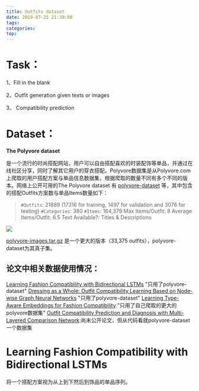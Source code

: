 ```yaml
---
title: Outfits dataset
date: 2019-07-25 21:39:08
tags:
categories:
top:
---
```


# Task：

1、Fill in the blank

2、Outfit generation given texts or images

3、 Compatibility prediction

<!-- more -->

# Dataset：

**The Polyvore dataset**

[Polyvore.com]: https://www.ssense.com/en-cn/women?utm_source=polyvore.com&amp;utm_medium=redirect

是一个流行的时尚搭配网站，用户可以自由搭配喜欢的时装配饰等单品，并通过在线社区分享，同时了解其它用户的穿衣搭配。Polyvore数据集是从Polyvore.com上爬取的用户搭配方案与单品信息数据集，根据爬取的数量不同有多个不同的版本。网络上公开可用的The Polyvore dataset 有 [polyvore-dataset](https://github.com/xthan/polyvore-datasepolyvore-datasett) 等，其中包含的搭配Outfits方案数与单品Items数量如下：

> `#Outfits`: 21889 (17316 for training, 1497 for validation and 3076 for testing)
> `#Categories`: 380
> `#Items`: 164,379
> Max Items/Outfit: 8
> Average Items/Outfit: 6.5
> Text Available?: Titles & Descriptions

![](https://gitee.com/fuhailin/Object-Storage-Service/raw/master/2019-07-25-23-05-54.png)

[polyvore-images.tar.gz](https://drive.google.com/drive/folders/0B4Eo9mft9jwoVDNEWlhEbUNUSE0) 是一个更大的版本（33,375 outfits），polyvore-dataset为其真子集。


## 论文中相关数据使用情况：
[Learning Fashion Compatibility with Bidirectional LSTMs](https://arxiv.org/abs/1707.05691) "只用了polyvore-dataset"
[Dressing as a Whole: Outfit Compatibility Learning Based on Node-wise Graph Neural Networks](https://arxiv.org/abs/1902.08009) "只用了polyvore-dataset"
[Learning Type-Aware Embeddings for Fashion Compatibility](https://arxiv.org/abs/1803.09196) "只用了自己爬取的更大的polyvore数据集"
[Outfit Compatibility Prediction and Diagnosis with Multi-Layered Comparison Network](https://github.com/WangXin93/fashion_compatibility_mcn):尚未公开论文，但从代码看就polyvore-dataset一个数据集

<!--
**The Fashion-Gen Outfits dataset**



**Amazon products dataset** -->

# Learning Fashion Compatibility with Bidirectional LSTMs
将一个搭配方案视为从上到下然后到饰品的单品序列。